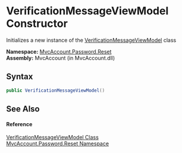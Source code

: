 VerificationMessageViewModel Constructor
========================================
Initializes a new instance of the [VerificationMessageViewModel][1] class

**Namespace:** [MvcAccount.Password.Reset][2]  
**Assembly:** MvcAccount (in MvcAccount.dll)

Syntax
------

```csharp
public VerificationMessageViewModel()
```


See Also
--------

#### Reference
[VerificationMessageViewModel Class][1]  
[MvcAccount.Password.Reset Namespace][2]  

[1]: README.md
[2]: ../README.md